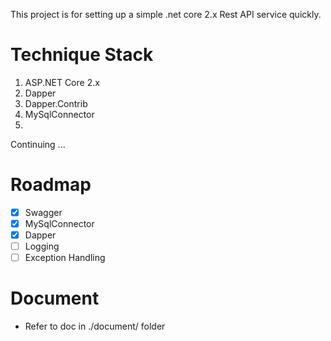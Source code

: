 This project is for setting up a simple .net core 2.x Rest API service quickly.

# Technique Stack
1. ASP.NET Core 2.x
2. Dapper
3. Dapper.Contrib
4. MySqlConnector
5. 

Continuing ...

# Roadmap
- [x] Swagger
- [x] MySqlConnector
- [x] Dapper
- [ ] Logging
- [ ] Exception Handling

# Document
- Refer to doc in ./document/ folder